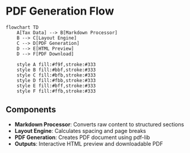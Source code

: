 # PDF Generation Flow

```mermaid
flowchart TD
    A[Tax Data] --> B[Markdown Processor]
    B --> C[Layout Engine]
    C --> D[PDF Generation]
    D --> E[HTML Preview]
    D --> F[PDF Download]
    
    style A fill:#f9f,stroke:#333
    style B fill:#bbf,stroke:#333
    style C fill:#bfb,stroke:#333
    style D fill:#fbb,stroke:#333
    style E fill:#bff,stroke:#333
    style F fill:#ffb,stroke:#333
```

## Components
- **Markdown Processor**: Converts raw content to structured sections
- **Layout Engine**: Calculates spacing and page breaks
- **PDF Generation**: Creates PDF document using pdf-lib
- **Outputs**: Interactive HTML preview and downloadable PDF
